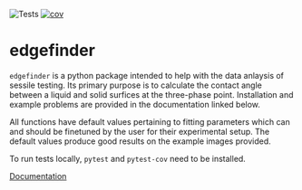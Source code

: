 ![Tests](https://github.com/mcnichon/edgefinder/actions/workflows/run-tests.yml/badge.svg)
[![cov](https://mcnichon.github.io/edgefinder/badges/coverage.svg)](https://github.com/mcnichon/edgefinder/actions)

# edgefinder

``edgefinder`` is a python package intended to help with the data anlaysis of sessile testing. Its primary purpose is to calculate the contact angle between a liquid and solid surfices at the three-phase point. Installation and example problems are provided in the documentation linked below.

All functions have default values pertaining to fitting parameters which can and should be finetuned by the user for their experimental setup. The default values produce good results on the example images provided.

To run tests locally, ``pytest`` and ``pytest-cov`` need to be installed.

[Documentation](https://mcnichon.github.io/edgefinder/)

